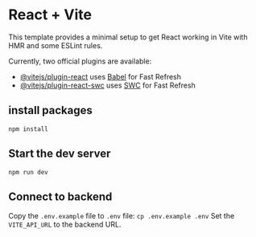# React + Vite

This template provides a minimal setup to get React working in Vite with HMR and some ESLint rules.

Currently, two official plugins are available:

- [@vitejs/plugin-react](https://github.com/vitejs/vite-plugin-react/blob/main/packages/plugin-react/README.md) uses [Babel](https://babeljs.io/) for Fast Refresh
- [@vitejs/plugin-react-swc](https://github.com/vitejs/vite-plugin-react-swc) uses [SWC](https://swc.rs/) for Fast Refresh

## install packages

`npm install`

## Start the dev server

`npm run dev`

## Connect to backend

Copy the `.env.example` file to `.env` file:
`cp .env.example .env`
Set the `VITE_API_URL` to the backend URL.
